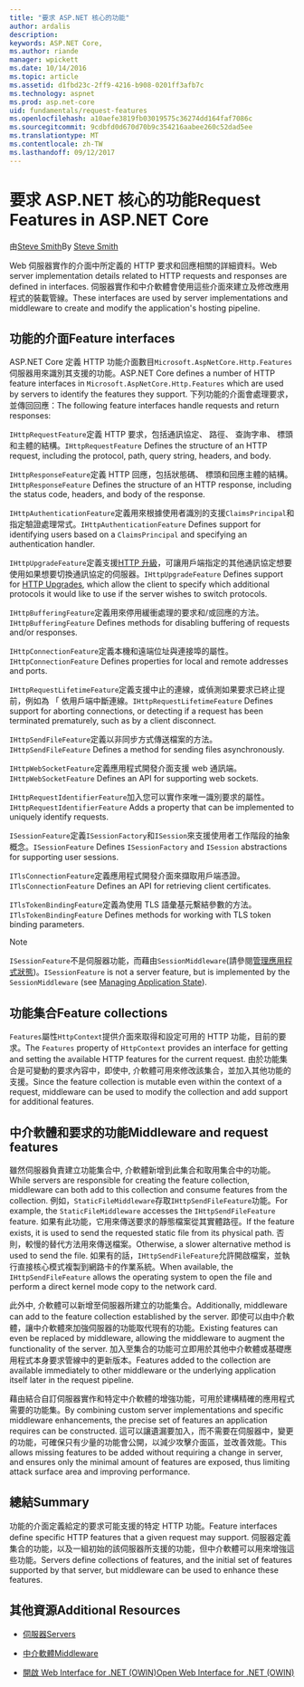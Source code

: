 ```yaml
---
title: "要求 ASP.NET 核心的功能"
author: ardalis
description: 
keywords: ASP.NET Core,
ms.author: riande
manager: wpickett
ms.date: 10/14/2016
ms.topic: article
ms.assetid: d1fbd23c-2ff9-4216-b908-0201ff3afb7c
ms.technology: aspnet
ms.prod: asp.net-core
uid: fundamentals/request-features
ms.openlocfilehash: a10aefe3819fb03019575c36274dd164faf7086c
ms.sourcegitcommit: 9cdbfd0d670d70b9c354216aabee260c52dad5ee
ms.translationtype: MT
ms.contentlocale: zh-TW
ms.lasthandoff: 09/12/2017
---
```

# <a name="request-features-in-aspnet-core"></a><span data-ttu-id="2e08b-103">要求 ASP.NET 核心的功能</span><span class="sxs-lookup"><span data-stu-id="2e08b-103">Request Features in ASP.NET Core</span></span>

<span data-ttu-id="2e08b-104">由[Steve Smith](https://ardalis.com/)</span><span class="sxs-lookup"><span data-stu-id="2e08b-104">By [Steve Smith](https://ardalis.com/)</span></span>

<span data-ttu-id="2e08b-105">Web 伺服器實作的介面中所定義的 HTTP 要求和回應相關的詳細資料。</span><span class="sxs-lookup"><span data-stu-id="2e08b-105">Web server implementation details related to HTTP requests and responses are defined in interfaces.</span></span> <span data-ttu-id="2e08b-106">伺服器實作和中介軟體會使用這些介面來建立及修改應用程式的裝載管線。</span><span class="sxs-lookup"><span data-stu-id="2e08b-106">These interfaces are used by server implementations and middleware to create and modify the application's hosting pipeline.</span></span>

## <a name="feature-interfaces"></a><span data-ttu-id="2e08b-107">功能的介面</span><span class="sxs-lookup"><span data-stu-id="2e08b-107">Feature interfaces</span></span>

<span data-ttu-id="2e08b-108">ASP.NET Core 定義 HTTP 功能介面數目`Microsoft.AspNetCore.Http.Features`伺服器用來識別其支援的功能。</span><span class="sxs-lookup"><span data-stu-id="2e08b-108">ASP.NET Core defines a number of HTTP feature interfaces in `Microsoft.AspNetCore.Http.Features` which are used by servers to identify the features they support.</span></span> <span data-ttu-id="2e08b-109">下列功能的介面會處理要求，並傳回回應：</span><span class="sxs-lookup"><span data-stu-id="2e08b-109">The following feature interfaces handle requests and return responses:</span></span>

<span data-ttu-id="2e08b-110">`IHttpRequestFeature`定義 HTTP 要求，包括通訊協定、 路徑、 查詢字串、 標頭和主體的結構。</span><span class="sxs-lookup"><span data-stu-id="2e08b-110">`IHttpRequestFeature` Defines the structure of an HTTP request, including the protocol, path, query string, headers, and body.</span></span>

<span data-ttu-id="2e08b-111">`IHttpResponseFeature`定義 HTTP 回應，包括狀態碼、 標頭和回應主體的結構。</span><span class="sxs-lookup"><span data-stu-id="2e08b-111">`IHttpResponseFeature` Defines the structure of an HTTP response, including the status code, headers, and body of the response.</span></span>

<span data-ttu-id="2e08b-112">`IHttpAuthenticationFeature`定義用來根據使用者識別的支援`ClaimsPrincipal`和指定驗證處理常式。</span><span class="sxs-lookup"><span data-stu-id="2e08b-112">`IHttpAuthenticationFeature` Defines support for identifying users based on a `ClaimsPrincipal` and specifying an authentication handler.</span></span>

<span data-ttu-id="2e08b-113">`IHttpUpgradeFeature`定義支援[HTTP 升級](https://tools.ietf.org/html/rfc2616.html#section-14.42)，可讓用戶端指定的其他通訊協定想要使用如果想要切換通訊協定的伺服器。</span><span class="sxs-lookup"><span data-stu-id="2e08b-113">`IHttpUpgradeFeature` Defines support for [HTTP Upgrades](https://tools.ietf.org/html/rfc2616.html#section-14.42), which allow the client to specify which additional protocols it would like to use if the server wishes to switch protocols.</span></span>

<span data-ttu-id="2e08b-114">`IHttpBufferingFeature`定義用來停用緩衝處理的要求和/或回應的方法。</span><span class="sxs-lookup"><span data-stu-id="2e08b-114">`IHttpBufferingFeature` Defines methods for disabling buffering of requests and/or responses.</span></span>

<span data-ttu-id="2e08b-115">`IHttpConnectionFeature`定義本機和遠端位址與連接埠的屬性。</span><span class="sxs-lookup"><span data-stu-id="2e08b-115">`IHttpConnectionFeature` Defines properties for local and remote addresses and ports.</span></span>

<span data-ttu-id="2e08b-116">`IHttpRequestLifetimeFeature`定義支援中止的連線，或偵測如果要求已終止提前，例如為 「 依用戶端中斷連線。</span><span class="sxs-lookup"><span data-stu-id="2e08b-116">`IHttpRequestLifetimeFeature` Defines support for aborting connections, or detecting if a request has been terminated prematurely, such as by a client disconnect.</span></span>

<span data-ttu-id="2e08b-117">`IHttpSendFileFeature`定義以非同步方式傳送檔案的方法。</span><span class="sxs-lookup"><span data-stu-id="2e08b-117">`IHttpSendFileFeature` Defines a method for sending files asynchronously.</span></span>

<span data-ttu-id="2e08b-118">`IHttpWebSocketFeature`定義應用程式開發介面支援 web 通訊端。</span><span class="sxs-lookup"><span data-stu-id="2e08b-118">`IHttpWebSocketFeature` Defines an API for supporting web sockets.</span></span>

<span data-ttu-id="2e08b-119">`IHttpRequestIdentifierFeature`加入您可以實作來唯一識別要求的屬性。</span><span class="sxs-lookup"><span data-stu-id="2e08b-119">`IHttpRequestIdentifierFeature` Adds a property that can be implemented to uniquely identify requests.</span></span>

<span data-ttu-id="2e08b-120">`ISessionFeature`定義`ISessionFactory`和`ISession`來支援使用者工作階段的抽象概念。</span><span class="sxs-lookup"><span data-stu-id="2e08b-120">`ISessionFeature` Defines `ISessionFactory` and `ISession` abstractions for supporting user sessions.</span></span>

<span data-ttu-id="2e08b-121">`ITlsConnectionFeature`定義應用程式開發介面來擷取用戶端憑證。</span><span class="sxs-lookup"><span data-stu-id="2e08b-121">`ITlsConnectionFeature` Defines an API for retrieving client certificates.</span></span>

<span data-ttu-id="2e08b-122">`ITlsTokenBindingFeature`定義為使用 TLS 語彙基元繫結參數的方法。</span><span class="sxs-lookup"><span data-stu-id="2e08b-122">`ITlsTokenBindingFeature` Defines methods for working with TLS token binding parameters.</span></span>

> [!NOTE]
> <span data-ttu-id="2e08b-123">`ISessionFeature`不是伺服器功能，而藉由`SessionMiddleware`(請參閱[管理應用程式狀態](app-state.md))。</span><span class="sxs-lookup"><span data-stu-id="2e08b-123">`ISessionFeature` is not a server feature, but is implemented by the `SessionMiddleware` (see [Managing Application State](app-state.md)).</span></span>

## <a name="feature-collections"></a><span data-ttu-id="2e08b-124">功能集合</span><span class="sxs-lookup"><span data-stu-id="2e08b-124">Feature collections</span></span>

<span data-ttu-id="2e08b-125">`Features`屬性`HttpContext`提供介面來取得和設定可用的 HTTP 功能，目前的要求。</span><span class="sxs-lookup"><span data-stu-id="2e08b-125">The `Features` property of `HttpContext` provides an interface for getting and setting the available HTTP features for the current request.</span></span> <span data-ttu-id="2e08b-126">由於功能集合是可變動的要求內容中，即使中, 介軟體可用來修改該集合，並加入其他功能的支援。</span><span class="sxs-lookup"><span data-stu-id="2e08b-126">Since the feature collection is mutable even within the context of a request, middleware can be used to modify the collection and add support for additional features.</span></span>

## <a name="middleware-and-request-features"></a><span data-ttu-id="2e08b-127">中介軟體和要求的功能</span><span class="sxs-lookup"><span data-stu-id="2e08b-127">Middleware and request features</span></span>

<span data-ttu-id="2e08b-128">雖然伺服器負責建立功能集合中, 介軟體新增到此集合和取用集合中的功能。</span><span class="sxs-lookup"><span data-stu-id="2e08b-128">While servers are responsible for creating the feature collection, middleware can both add to this collection and consume features from the collection.</span></span> <span data-ttu-id="2e08b-129">例如，`StaticFileMiddleware`存取`IHttpSendFileFeature`功能。</span><span class="sxs-lookup"><span data-stu-id="2e08b-129">For example, the `StaticFileMiddleware` accesses the `IHttpSendFileFeature` feature.</span></span> <span data-ttu-id="2e08b-130">如果有此功能，它用來傳送要求的靜態檔案從其實體路徑。</span><span class="sxs-lookup"><span data-stu-id="2e08b-130">If the feature exists, it is used to send the requested static file from its physical path.</span></span> <span data-ttu-id="2e08b-131">否則，較慢的替代方法用來傳送檔案。</span><span class="sxs-lookup"><span data-stu-id="2e08b-131">Otherwise, a slower alternative method is used to send the file.</span></span> <span data-ttu-id="2e08b-132">如果有的話，`IHttpSendFileFeature`允許開啟檔案，並執行直接核心模式複製到網路卡的作業系統。</span><span class="sxs-lookup"><span data-stu-id="2e08b-132">When available, the `IHttpSendFileFeature` allows the operating system to open the file and perform a direct kernel mode copy to the network card.</span></span>

<span data-ttu-id="2e08b-133">此外中, 介軟體可以新增至伺服器所建立的功能集合。</span><span class="sxs-lookup"><span data-stu-id="2e08b-133">Additionally, middleware can add to the feature collection established by the server.</span></span> <span data-ttu-id="2e08b-134">即使可以由中介軟體，讓中介軟體來加強伺服器的功能取代現有的功能。</span><span class="sxs-lookup"><span data-stu-id="2e08b-134">Existing features can even be replaced by middleware, allowing the middleware to augment the functionality of the server.</span></span> <span data-ttu-id="2e08b-135">加入至集合的功能可立即用於其他中介軟體或基礎應用程式本身要求管線中的更新版本。</span><span class="sxs-lookup"><span data-stu-id="2e08b-135">Features added to the collection are available immediately to other middleware or the underlying application itself later in the request pipeline.</span></span>

<span data-ttu-id="2e08b-136">藉由結合自訂伺服器實作和特定中介軟體的增強功能，可用於建構精確的應用程式需要的功能集。</span><span class="sxs-lookup"><span data-stu-id="2e08b-136">By combining custom server implementations and specific middleware enhancements, the precise set of features an application requires can be constructed.</span></span> <span data-ttu-id="2e08b-137">這可以讓遺漏要加入，而不需要在伺服器中，變更的功能，可確保只有少量的功能會公開，以減少攻擊介面區，並改善效能。</span><span class="sxs-lookup"><span data-stu-id="2e08b-137">This allows missing features to be added without requiring a change in server, and ensures only the minimal amount of features are exposed, thus limiting attack surface area and improving performance.</span></span>

## <a name="summary"></a><span data-ttu-id="2e08b-138">總結</span><span class="sxs-lookup"><span data-stu-id="2e08b-138">Summary</span></span>

<span data-ttu-id="2e08b-139">功能的介面定義給定的要求可能支援的特定 HTTP 功能。</span><span class="sxs-lookup"><span data-stu-id="2e08b-139">Feature interfaces define specific HTTP features that a given request may support.</span></span> <span data-ttu-id="2e08b-140">伺服器定義集合的功能，以及一組初始的該伺服器所支援的功能，但中介軟體可以用來增強這些功能。</span><span class="sxs-lookup"><span data-stu-id="2e08b-140">Servers define collections of features, and the initial set of features supported by that server, but middleware can be used to enhance these features.</span></span>

## <a name="additional-resources"></a><span data-ttu-id="2e08b-141">其他資源</span><span class="sxs-lookup"><span data-stu-id="2e08b-141">Additional Resources</span></span>

* [<span data-ttu-id="2e08b-142">伺服器</span><span class="sxs-lookup"><span data-stu-id="2e08b-142">Servers</span></span>](servers/index.md)

* [<span data-ttu-id="2e08b-143">中介軟體</span><span class="sxs-lookup"><span data-stu-id="2e08b-143">Middleware</span></span>](middleware.md)

* [<span data-ttu-id="2e08b-144">開啟 Web Interface for .NET (OWIN)</span><span class="sxs-lookup"><span data-stu-id="2e08b-144">Open Web Interface for .NET (OWIN)</span></span>](owin.md)
